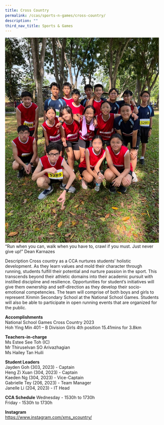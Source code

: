 ```yaml
---
title: Cross Country
permalink: /ccas/sports-n-games/cross-country/
description: ""
third_nav_title: Sports & Games
---
```

![sd](/images/CCAs/Cross%20Country/cross-country.jpg)
“Run when you can, walk when you have to, crawl if you must. Just never give up!” Dean Karnazes

Description
Cross country as a CCA nurtures students’ holistic development. As they learn values and mold their character through running, students fulfill their potential and nurture passion in the sport. This transcends beyond their athletic domains into their academic pursuit with instilled discipline and resilience. Opportunities for student’s initiatives will give them ownership and self-direction as they develop their socio-emotional competencies. The team will comprise of both boys and girls to represent Xinmin Secondary School at the National School Games. Students will also be able to participate in open running events that are organized for the public.

**Accomplishments**<br>
National School Games Cross Country 2023<br>
Hoh Ying Min 401 – B Division Girls 4th position 15.41mins for 3.8km<br>

**Teachers-in-charge**<br>
Ms Estee See Toh (IC)<br>
Mr Thiruselvan SO Arivazhagian<br>
Ms Hailey Tan Huili<br>

**Student Leaders**<br>
Jayden Goh (303, 2023) - Captain<br>
Heng Zi Xuan (304, 2023) - Captain <br>
Kaeden Ng (304, 2023) - Vice-Captain<br>
Gabrielle Tey (206, 2023) - Team Manager<br>
Janelle Li (204, 2023) - IT Head<br>

**CCA Schedule**
Wednesday - 1530h to 1730h<br>
Friday - 1530h to 1730h<br>

**Instagram**<br>
https://www.instagram.com/xms_xcountry/
